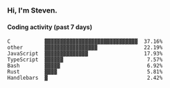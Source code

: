 ### Hi, I'm Steven.

#### Coding activity (past 7 days)
```
C           ▓▓▓▓▓▓▓▓▓▓▓▓▓▓▓▓▓▓▓▓▓▓▓▓▓▓▓▓▓▓  37.16%
other       ▓▓▓▓▓▓▓▓▓▓▓▓▓▓▓▓▓               22.19%
JavaScript  ▓▓▓▓▓▓▓▓▓▓▓▓▓▓                  17.93%
TypeScript  ▓▓▓▓▓▓                           7.57%
Bash        ▓▓▓▓▓                            6.92%
Rust        ▓▓▓▓                             5.81%
Handlebars  ▓                                2.42%
```

